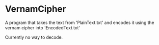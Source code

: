 # VernamCipher

A program that takes the text from 'PlainText.txt' and encodes it using the vernam cipher into 'EncodedText.txt'

Currently no way to decode.
